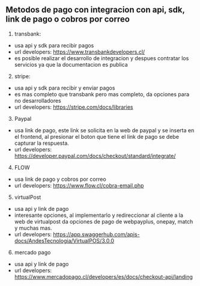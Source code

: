 ## Metodos de pago con integracion con api, sdk, link de pago o cobros por correo

1. transbank:
  - usa api y sdk para recibir pagos
  - url developers: https://www.transbankdevelopers.cl/
  - es posible realizar el desarrollo de integracion y despues contratar los servicios ya que la documentacion es publica

2. stripe:
  - usa api y sdk para recibir y enviar pagos
  - es mas completo que transbank pero mas completo, da opciones para no desarrolladores 
  - url developers: https://stripe.com/docs/libraries

3. Paypal
  - usa link de pago, este link se solicita en la web de paypal y se inserta en el frontend, al presionar el boton que tiene el link de pago se debe capturar la respuesta.
  - url developers: https://developer.paypal.com/docs/checkout/standard/integrate/

4. FLOW
  - usa link de pago y cobros por correo
  - url developers: https://www.flow.cl/cobra-email.php

5. virtualPost
  - usa api y link de pago
  - interesante opciones, al implementarlo y redireccionar al cliente a la web de virtualpost da opciones de pago de webpayplus, onepay, match y muchas mas.
  - url developers: https://app.swaggerhub.com/apis-docs/AndesTecnologia/VirtualPOS/3.0.0

6. mercado pago
  - usa api y link de pago
  - url developers: https://www.mercadopago.cl/developers/es/docs/checkout-api/landing